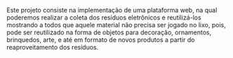 Este projeto consiste na implementação de uma plataforma web, na qual poderemos realizar a coleta dos resíduos eletrônicos e reutilizá-los mostrando a todos que aquele material não precisa ser jogado no lixo, pois, ​pode ser reutilizado na forma de objetos para decoração, ornamentos, brinquedos, arte, e até em formato de novos produtos a partir do reaproveitamento dos resíduos.